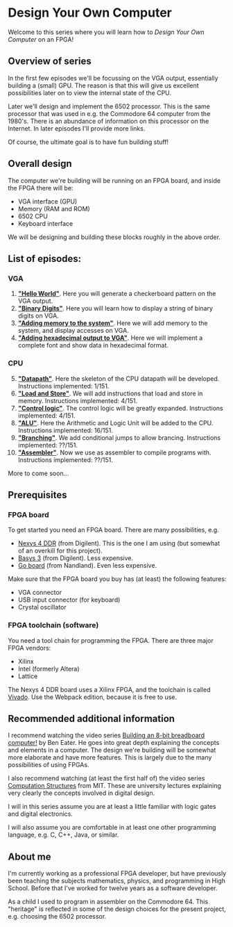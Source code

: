 # Design Your Own Computer #

Welcome to this series where you will learn how to *Design Your Own Computer* on an FPGA!

## Overview of series ##

In the first few episodes we'll be focussing on the VGA output, essentially
building a (small) GPU. The reason is that this will give us excellent 
possibilities later on to view the internal state of the CPU.

Later we'll design and implement the 6502 processor. This is the same processor
that was used in e.g. the Commodore 64 computer from the 1980's. There is
an abundance of information on this processor on the Internet. In later episodes
I'll provide more links.

Of course, the ultimate goal is to have fun building stuff!

## Overall design ##

The computer we're building will be running on an FPGA board, and inside the FPGA there will be:
* VGA interface (GPU)
* Memory (RAM and ROM)
* 6502 CPU
* Keyboard interface

We will be designing and building these blocks roughly in the above order.

## List of episodes: ##
### VGA ###
1.  [**"Hello World"**](ep1_-_Hello_World). Here you will generate a
    checkerboard pattern on the VGA output.
2.  [**"Binary Digits"**](ep2_-_Binary_Digits). Here you will learn how to
    display a string of binary digits on VGA.
3.  [**"Adding memory to the system"**](ep3_-_Memory). Here we will add memory
    to the system, and display accesses on VGA.
4.  [**"Adding hexadecimal output to VGA"**](ep4_-_Hexadecimal). Here we will
    implement a complete font and show data in hexadecimal format.
### CPU ###
5.  [**"Datapath"**](ep5_-_Datapath). Here the skeleton of the CPU datapath will
    be developed. Instructions implemented:  1/151.
6.  [**"Load and Store"**](ep6_-_Load_And_Store). We will add instructions that
    load and store in memory. Instructions implemented:  4/151.
7.  [**"Control logic"**](ep7_-_Control_Logic). The control logic will be
    greatly expanded. Instructions implemented:  4/151.
8.  [**"ALU"**](ep8_-_ALU). Here the Arithmetic and Logic Unit will be added to
    the CPU. Instructions implemented: 16/151.
9.  [**"Branching"**](ep9_-_Branching). We add conditional jumps to allow brancing.
    Instructions implemented: ??/151.
10. [**"Assembler"**](ep10_-_Assembler). Now we use as assembler to compile programs with.
    Instructions implemented: ??/151.

More to come soon...

## Prerequisites ##

### FPGA board ###

To get started you need an FPGA board. There are many possibilities, e.g.
* [Nexys 4 DDR](https://reference.digilentinc.com/reference/programmable-logic/nexys-4-ddr/start)
(from Digilent). This is the one I am using (but somewhat of an overkill for this project).
* [Basys 3](https://reference.digilentinc.com/reference/programmable-logic/basys-3/start)
(from Digilent). Less expensive.
* [Go board](https://www.nandland.com/goboard/introduction.html)
(from Nandland). Even less expensive.

Make sure that the FPGA board you buy has (at least) the following features:
* VGA connector
* USB input connector (for keyboard)
* Crystal oscillator

### FPGA toolchain (software) ###

You need a tool chain for programming the FPGA. There are three major FPGA vendors:
* Xilinx
* Intel (formerly Altera)
* Lattice

The Nexys 4 DDR board uses a Xilinx FPGA, and the toolchain is called
[Vivado](https://www.xilinx.com/support/download.html).
Use the Webpack edition, because it is free to use.

## Recommended additional information ##

I recommend watching the video series 
[Building an 8-bit breadboard computer!](https://www.youtube.com/playlist?list=PLowKtXNTBypGqImE405J2565dvjafglHU)
by Ben Eater. He goes into great depth explaining the concepts and elements in
a computer. The design we're building will be somewhat more elaborate and have
more features. This is largely due to the many possibilities of using FPGAs.

I also recommend watching (at least the first half of) the video series
[Computation Structures](https://www.youtube.com/playlist?list=PLqAMlAbd8sIuiuk_yJeqCWWxe7jxWgswj)
from MIT. These are university lectures explaining very clearly the concepts involved in digital design.

I will in this series assume you are at least a little familiar with logic
gates and digital electronics.

I will also assume you are comfortable in at least one other programming
language, e.g. C, C++, Java, or similar.

## About me ##

I'm currently working as a professional FPGA developer, but have previously
been teaching the subjects mathematics, physics, and programming in High School.
Before that I've worked for twelve years as a software developer.

As a child I used to program in assembler on the Commodore 64. This "heritage"
is reflected in some of the design choices for the present project, e.g.
choosing the 6502 processor.

